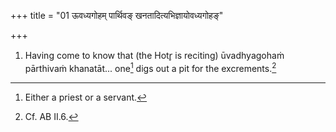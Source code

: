 +++
title = "01 ऊवध्यगोहम् पार्थिवङ् खनतादित्यभिज्ञायोवध्यगोहङ्"

+++
1. Having come to know that (the Hotr̥ is reciting) ūvadhyagohaṁ pārthivaṁ khanatāt... one[^1] digs out a pit for the excrements.[^2]  


[^1]: Either a priest or a servant.  

[^2]: Cf. AB II.6.  
